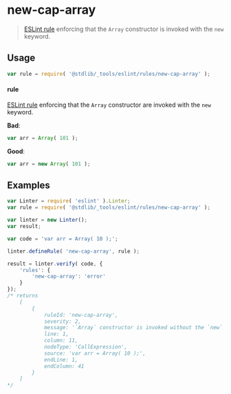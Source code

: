 # new-cap-array

> [ESLint rule][eslint-rules] enforcing that the `Array` constructor is invoked with the `new` keyword.

<section class="intro">

</section>

<!-- /.intro -->

<section class="usage">

## Usage

```javascript
var rule = require( '@stdlib/_tools/eslint/rules/new-cap-array' );
```

#### rule

[ESLint rule][eslint-rules] enforcing that the `Array` constructor are invoked with the `new` keyword.

**Bad**:

<!-- eslint-disable stdlib/new-cap-array -->

```javascript
var arr = Array( 101 );
```

**Good**:

``` javascript 
var arr = new Array( 101 );
```

</section>

<!-- /.usage -->

<section class="examples">

## Examples

```javascript
var Linter = require( 'eslint' ).Linter;
var rule = require( '@stdlib/_tools/eslint/rules/new-cap-array' );

var linter = new Linter();
var result;

var code = 'var arr = Array( 10 );';

linter.defineRule( 'new-cap-array', rule );

result = linter.verify( code, {
    'rules': {
        'new-cap-array': 'error'
    }
});
/* returns
    [
        {
            ruleId: 'new-cap-array',
            severity: 2,
            message: '`Array` constructor is invoked without the `new` keyword',
            line: 1,
            column: 11,
            nodeType: 'CallExpression',
            source: 'var arr = Array( 10 );',
            endLine: 1,
            endColumn: 41
        }
    ]
*/
```

</section>

<!-- /.examples -->

<section class="links">

[eslint-rules]: https://eslint.org/docs/developer-guide/working-with-rules

</section>

<!-- /.links -->
